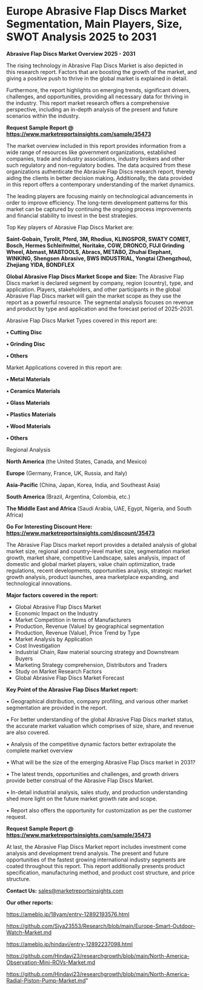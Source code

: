 # Europe Abrasive Flap Discs Market Segmentation, Main Players, Size, SWOT Analysis 2025 to 2031

<Strong> Abrasive Flap Discs Market Overview 2025 - 2031</strong>

The rising technology in Abrasive Flap Discs Market is also depicted in this research report. Factors that are boosting the growth of the market, and giving a positive push to thrive in the global market is explained in detail.

Furthermore, the report highlights on emerging trends, significant drivers, challenges, and opportunities, providing all necessary data for thriving in the industry. This report market research offers a comprehensive perspective, including an in-depth analysis of the present and future scenarios within the industry.

<strong>Request Sample Report @ <a href=https://www.marketreportsinsights.com/sample/35473>https://www.marketreportsinsights.com/sample/35473</a></strong>

The market overview included in this report provides information from a wide range of resources like government organizations, established companies, trade and industry associations, industry brokers and other such regulatory and non-regulatory bodies. The data acquired from these organizations authenticate the Abrasive Flap Discs research report, thereby aiding the clients in better decision making. Additionally, the data provided in this report offers a contemporary understanding of the market dynamics.

The leading players are focusing mainly on technological advancements in order to improve efficiency. The long-term development patterns for this market can be captured by continuing the ongoing process improvements and financial stability to invest in the best strategies.

Top Key players of Abrasive Flap Discs Market are:

<strong>Saint-Gobain, Tyrolit, Pferd, 3M, Rhodius, KLINGSPOR, SWATY COMET, Bosch, Hermes Schleifmittel, Noritake, CGW, DRONCO, FUJI Grinding Wheel, Abmast, MABTOOLS, Abracs, METABO, Zhuhai Elephant, WINKING, Shengsen Abrasive, BWS INDUSTRIAL, Yongtai (Zhengzhou), Zhejiang YIDA, BONDFLEX</strong>

<strong><b>Global Abrasive Flap Discs Market Scope and Size:</b></strong>
The Abrasive Flap Discs market is declared segment by company, region (country), type, and application. Players, stakeholders, and other participants in the global Abrasive Flap Discs market will gain the market scope as they use the report as a powerful resource. The segmental analysis focuses on revenue and product by type and application and the forecast period of 2025-2031.

Abrasive Flap Discs Market Types covered in this report are:

<strong>•  Cutting Disc

•  Grinding Disc

•  Others</strong>

Market Applications covered in this report are:

<strong>•  Metal Materials

•  Ceramics Materials

•  Glass Materials

•  Plastics Materials

•  Wood Materials

•  Others</strong> 

Regional Analysis

<strong>North America</strong> (the United States, Canada, and Mexico)

<strong>Europe</strong> (Germany, France, UK, Russia, and Italy)

<strong>Asia-Pacific</strong> (China, Japan, Korea, India, and Southeast Asia)

<strong>South America</strong> (Brazil, Argentina, Colombia, etc.)

<strong>The Middle East and Africa</strong> (Saudi Arabia, UAE, Egypt, Nigeria, and South Africa)

<strong>Go For Interesting Discount Here: <a href=https://www.marketreportsinsights.com/discount/35473>https://www.marketreportsinsights.com/discount/35473</a></strong>

The Abrasive Flap Discs market report provides a detailed analysis of global market size, regional and country-level market size, segmentation market growth, market share, competitive Landscape, sales analysis, impact of domestic and global market players, value chain optimization, trade regulations, recent developments, opportunities analysis, strategic market growth analysis, product launches, area marketplace expanding, and technological innovations.

<strong><b>Major factors covered in the report:</b></strong>
<ul>
  <li>Global Abrasive Flap Discs Market </li>
  <li>Economic Impact on the Industry</li>
  <li>Market Competition in terms of Manufacturers</li>
  <li>Production, Revenue (Value) by geographical segmentation</li>
  <li>Production, Revenue (Value), Price Trend by Type</li>
  <li>Market Analysis by Application</li>
  <li>Cost Investigation</li>
  <li>Industrial Chain, Raw material sourcing strategy and Downstream Buyers</li>
  <li>Marketing Strategy comprehension, Distributors and Traders</li>
  <li>Study on Market Research Factors</li>
  <li>Global Abrasive Flap Discs Market Forecast</li>
</ul>

<strong><b>Key Point of the Abrasive Flap Discs Market report:</b></strong>

• Geographical distribution, company profiling, and various other market segmentation are provided in the report.

• For better understanding of the global Abrasive Flap Discs market status, the accurate market valuation which comprises of size, share, and revenue are also covered.

• Analysis of the competitive dynamic factors better extrapolate the complete market overview

• What will be the size of the emerging Abrasive Flap Discs market in 2031?

• The latest trends, opportunities and challenges, and growth drivers provide better construal of the Abrasive Flap Discs Market.

• In-detail industrial analysis, sales study, and production understanding shed more light on the future market growth rate and scope.

• Report also offers the opportunity for customization as per the customer request.

<strong>Request Sample Report @ <a href=https://www.marketreportsinsights.com/sample/35473>https://www.marketreportsinsights.com/sample/35473</a></strong>

At last, the Abrasive Flap Discs Market report includes investment come analysis and development trend analysis. The present and future opportunities of the fastest growing international industry segments are coated throughout this report. This report additionally presents product specification, manufacturing method, and product cost structure, and price structure.

<strong>Contact Us:</strong>
sales@marketreportsinsights.com

<strong>Our other reports:</strong>

<a href=https://ameblo.jp/18yam/entry-12892193576.html>https://ameblo.jp/18yam/entry-12892193576.html</a>

<a href=https://github.com/Siya23553/Research/blob/main/Europe-Smart-Outdoor-Watch-Market.md>https://github.com/Siya23553/Research/blob/main/Europe-Smart-Outdoor-Watch-Market.md</a>

<a href=https://ameblo.jp/hindavi/entry-12892237098.html>https://ameblo.jp/hindavi/entry-12892237098.html</a>

<a href=https://github.com/Hindavi23/researchgrowth/blob/main/North-America-Observation-Mini-ROVs-Market.md>https://github.com/Hindavi23/researchgrowth/blob/main/North-America-Observation-Mini-ROVs-Market.md</a>

<a href=https://github.com/Hindavi23/researchgrowth/blob/main/North-America-Radial-Piston-Pump-Market.md>https://github.com/Hindavi23/researchgrowth/blob/main/North-America-Radial-Piston-Pump-Market.md</a>"
